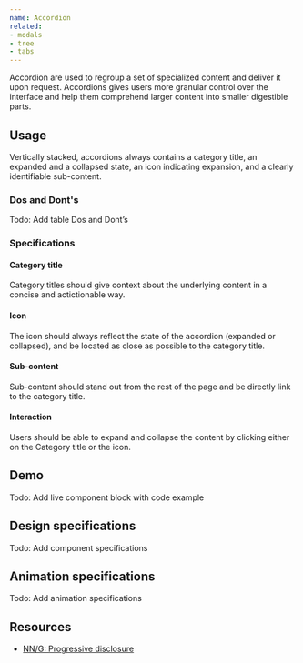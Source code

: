 ```yaml
---
name: Accordion
related:
- modals
- tree
- tabs
---
```


Accordion are used to regroup a set of specialized content and deliver it upon request. Accordions gives users more granular control over the interface and help them comprehend larger content into smaller digestible parts.

## Usage

Vertically stacked, accordions always contains a category title, an expanded and a collapsed state, an icon indicating expansion, and a clearly identifiable sub-content.

### Dos and Dont's

Todo: Add table Dos and Dont’s

### Specifications

#### Category title

Category titles should give context about the underlying content in a concise and actictionable way.

#### Icon

The icon should always reflect the state of the accordion (expanded or collapsed), and be located as close as possible to the category title.

#### Sub-content

Sub-content should stand out from the rest of the page and be directly link to the category title.

#### Interaction

Users should be able to expand and collapse the content by clicking either on the Category title or the icon.

## Demo

Todo: Add live component block with code example

## Design specifications

Todo: Add component specifications

## Animation specifications

Todo: Add animation specifications

## Resources

* [NN/G: Progressive disclosure](https://www.nngroup.com/articles/progressive-disclosure/)